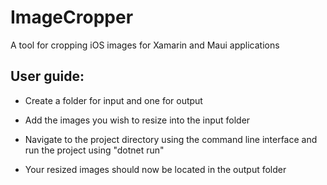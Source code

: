 # ImageCropper
A tool for cropping iOS images for Xamarin and Maui applications

## User guide:

- Create a folder for input and one for output

- Add the images you wish to resize into the input folder

- Navigate to the project directory using the command line interface and run the project using "dotnet run"

- Your resized images should now be located in the output folder

